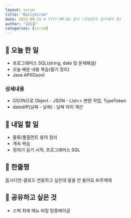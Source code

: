 ```yaml
---
layout: scrum
title: "DailyScrum"
date: 2025-09-15 # YYYY-MM-DD 형식 (파일명과 일치해야 함)
author: "김도윤"
categories: [scrum]
---
```


## 📝 오늘 한 일

- 프로그래머스 SQL(string, date 및 문제해설)
- 오늘 배운 내용 복습(필기 정리)
- Java API(Gson)

### 상세내용

- GSON으로 Object - JSON - List<> 변환 작업, TypeToken
- datediff(날짜 - 날짜) : 날짜 차이 계산

## 🎯 내일 할 일

- 물류/풀필먼트 용어 정리
- 계속 복습
- 정처기 실기 시작, 프로그래머스 SQL

## 💭 한줄평

옵시디언-클로드 연동하고 싶은데 말을 안 들어요 AI주제에

## 🔗 공유하고 싶은 것

- 스벅 최애 메뉴 바질 탕종베이글

